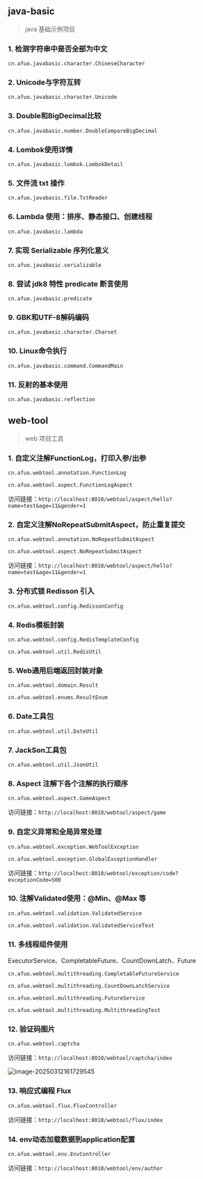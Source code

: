 ## java-basic

> java 基础示例项目
### 1. 检测字符串中是否全部为中文

`cn.afuo.javabasic.character.ChineseCharacter`

### 2. Unicode与字符互转

`cn.afuo.javabasic.character.Unicode`

### 3. Double和BigDecimal比较

`cn.afuo.javabasic.number.DoubleCompareBigDecimal`

### 4. Lombok使用详情

`cn.afuo.javabasic.lombok.LombokDetail`

### 5. 文件流 txt 操作

`cn.afuo.javabasic.file.TxtReader`

### 6. Lambda 使用：排序、静态接口、创建线程

`cn.afuo.javabasic.lambda`

### 7. 实现 Serializable 序列化意义

`cn.afuo.javabasic.serializable`

### 8. 尝试 jdk8 特性 predicate 断言使用

`cn.afuo.javabasic.predicate`

### 9. GBK和UTF-8解码编码

`cn.afuo.javabasic.character.Charset`

### 10. Linux命令执行

`cn.afuo.javabasic.command.CommandMain`

### 11. 反射的基本使用

`cn.afuo.javabasic.reflection`

## web-tool

> web 项目工具
### 1. 自定义注解FunctionLog，打印入参/出参

`cn.afuo.webtool.annotation.FunctionLog` 

`cn.afuo.webtool.aspect.FunctionLogAspect`

访问链接：`http://localhost:8010/webtool/aspect/hello?name=test&age=11&gender=1`

### 2. 自定义注解NoRepeatSubmitAspect，防止重复提交

`cn.afuo.webtool.annotation.NoRepeatSubmitAspect` 

`cn.afuo.webtool.aspect.NoRepeatSubmitAspect`

访问链接：`http://localhost:8010/webtool/aspect/hello?name=test&age=11&gender=1`

### 3. 分布式锁 Redisson 引入

`cn.afuo.webtool.config.RedissonConfig`

### 4. Redis模板封装

`cn.afuo.webtool.config.RedisTemplateConfig`

 `cn.afuo.webtool.util.RedisUtil`

### 5. Web通用后端返回封装对象

`cn.afuo.webtool.domain.Result`

 `cn.afuo.webtool.enums.ResultEnum`

### 6. Date工具包

`cn.afuo.webtool.util.DateUtil`

### 7. JackSon工具包

`cn.afuo.webtool.util.JsonUtil`

### 8. Aspect 注解下各个注解的执行顺序

`cn.afuo.webtool.aspect.GameAspect` 

访问链接：`http://localhost:8010/webtool/aspect/game`

### 9. 自定义异常和全局异常处理

`cn.afuo.webtool.exception.WebToolException`

`cn.afuo.webtool.exception.GlobalExceptionHandler`

访问链接：`http://localhost:8010/webtool/exception/code?exceptionCode=500`

### 10. 注解Validated使用：@Min、@Max 等

`cn.afuo.webtool.validation.ValidatedService`

`cn.afuo.webtool.validation.ValidatedServiceTest`

### 11. 多线程组件使用

ExecutorService、CompletableFuture、CountDownLatch、Future

`cn.afuo.webtool.multithreading.CompletableFutureService`

`cn.afuo.webtool.multithreading.CountDownLatchService`

`cn.afuo.webtool.multithreading.FutureService`

`cn.afuo.webtool.multithreading.MultithreadingTest`

### 12. 验证码图片

`cn.afuo.webtool.captcha`

访问链接：`http://localhost:8010/webtool/captcha/index`

![image-20250312161729545](https://afuo-blog.oss-cn-beijing.aliyuncs.com/demo/web-tool/image-20250312161729545.png)

### 13. 响应式编程 Flux

`cn.afuo.webtool.flux.FluxController`

访问链接：`http://localhost:8010/webtool/flux/index`

### 14. env动态加载数据到application配置

`cn.afuo.webtool.env.EnvController`

访问链接：`http://localhost:8010/webtool/env/author`



